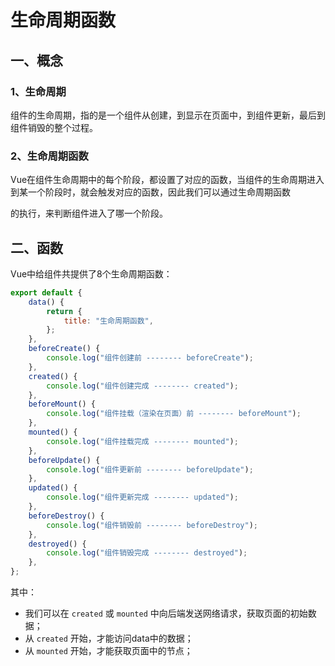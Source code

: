 # 生命周期函数

## 一、概念

### 1、生命周期

组件的生命周期，指的是一个组件从创建，到显示在页面中，到组件更新，最后到组件销毁的整个过程。

### 2、生命周期函数

Vue在组件生命周期中的每个阶段，都设置了对应的函数，当组件的生命周期进入到某一个阶段时，就会触发对应的函数，因此我们可以通过生命周期函数

的执行，来判断组件进入了哪一个阶段。

## 二、函数

Vue中给组件共提供了8个生命周期函数：

```js
export default {
    data() {
        return {
            title: "生命周期函数",
        };
    }, 
    beforeCreate() {
        console.log("组件创建前 -------- beforeCreate");
    },
    created() {
        console.log("组件创建完成 -------- created");
    },
    beforeMount() {
        console.log("组件挂载（渲染在页面）前 -------- beforeMount");
    },
    mounted() {
        console.log("组件挂载完成 -------- mounted");
    },
    beforeUpdate() {
        console.log("组件更新前 -------- beforeUpdate");
    },
    updated() {
        console.log("组件更新完成 -------- updated");
    },
    beforeDestroy() {
        console.log("组件销毁前 -------- beforeDestroy");
    },
    destroyed() {
        console.log("组件销毁完成 -------- destroyed");
    },
};
```

其中：

- 我们可以在 `created` 或 `mounted` 中向后端发送网络请求，获取页面的初始数据；
- 从 `created` 开始，才能访问data中的数据；
- 从 `mounted` 开始，才能获取页面中的节点；

